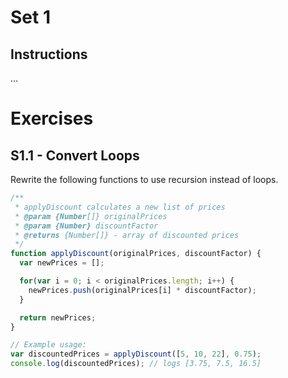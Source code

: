# Set 1

## Instructions

...

# Exercises

## S1.1 - Convert Loops

Rewrite the following functions to use recursion instead of loops.

```JavaScript
/**
 * applyDiscount calculates a new list of prices
 * @param {Number[]} originalPrices
 * @param {Number} discountFactor
 * @returns {Number[]} - array of discounted prices
 */
function applyDiscount(originalPrices, discountFactor) {
  var newPrices = [];

  for(var i = 0; i < originalPrices.length; i++) {
    newPrices.push(originalPrices[i] * discountFactor);
  }

  return newPrices;
}

// Example usage:
var discountedPrices = applyDiscount([5, 10, 22], 0.75);
console.log(discountedPrices); // logs [3.75, 7.5, 16.5]
```
